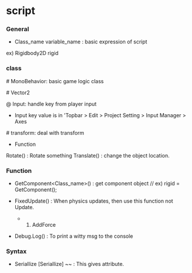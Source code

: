 # script

### General

- Class_name variable_name : basic expression of script 
  
ex) Rigidbody2D rigid

### class

\# MonoBehavior: basic game logic class

\# Vector2

@ Input: handle key from player input

- Input key value is in 'Topbar > Edit > Project Setting > Input Manager > Axes

\# transform: deal with transform

- Function

Rotate()      : Rotate something
Translate()   : change the object location.

### Function

- GetComponent<Class_name>()    : get component object  //  ex) rigid = GetComponent<Rigidbody2D>();

- FixedUpdate()                 : When physics updates, then use this function not Update.
  - 1. AddForce

- Debug.Log()                   : To print a witty msg to the console

### Syntax

- Seriallize [Seriallize] ~~ : This gives attribute.